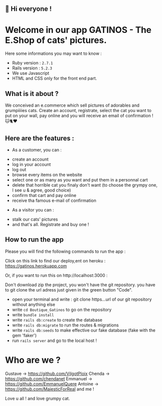 ## 🔆 Hi everyone !

# Welcome in our app GATINOS - The E.Shop of cats' pictures.

Here some informations you may want to know :

* Ruby version : `2.7.1`
* Rails version : `5.2.3`
* We use Javascript
* HTML and CSS only for the front end part.

## What is it about ?
We conceived an e.commerce which sell pictures of adorables and grumpiiiies cats. Create an account, registrate, select the cat you want to put on your wall, pay online and you will receive an email of confirmation ! 🐱🐈♥️

## Here are the features :
* As a customer, you can :
- create an account 
- log in your account
- log out
- browse every items on the website
- select one or as many as you want and put them in a personnal cart
- delete that horrible cat you finaly don't want (to choose the grympy one, I see u & agree, good choice)
- confirm that cart and pay online
- receive tha famous e-mail of confirmation
* As a visitor you can :
- stalk our cats' pictures
- and that's all. Registrate and buy one !

## How to run the app
Please you will find the following commands to run the app :

Click on this link to find our deploy,ent on heroku : https://gatinos.herokuapp.com

Or, if you want to run this on http://localhost:3000 :

Don't download zip the project, you won't have the git repository.
you have to git clone the url adress just given in the green button "Code".
- open your terminal and write : git clone https...url of our git repository without anything else
- write `cd Boutique_Gatinos` to go on the repository
- write `bundle install`
- write `rails db:create` to create the database
- write `rails db:migrate` to run the routes & migrations
- write `rails db:seeds` to make effective our fake database (fake with the gem 'faker')
- run `rails server` and go to the local host ! 

# Who are we ?
Gustave -> https://github.com/VilgotPloix
Chenda -> https://github.com/chendanet
Emmanuel -> https://github.com/EmmanuelQuere
Antoine -> https://github.com/MajesticForReal
and me !

Love u all ! and love grumpy cat.
